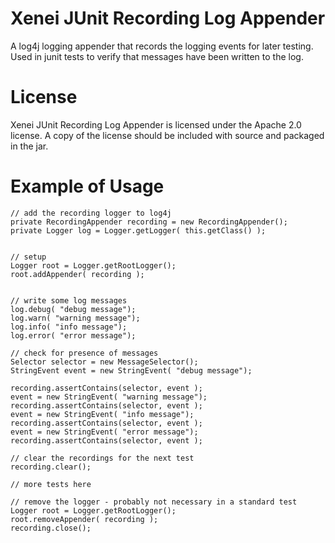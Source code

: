 # Xenei JUnit Recording Log Appender
A log4j logging appender that records the logging events for later testing. 
Used in junit tests to verify that messages have been written to the log.

# License
Xenei JUnit Recording Log Appender is licensed under the Apache 2.0 license. 
A copy of the license should be included with source and packaged in the jar.


# Example of Usage
    // add the recording logger to log4j
    private RecordingAppender recording = new RecordingAppender();
    private Logger log = Logger.getLogger( this.getClass() );
    
   
    // setup
    Logger root = Logger.getRootLogger();
    root.addAppender( recording );
   
   
    // write some log messages
    log.debug( "debug message");
    log.warn( "warning message");
    log.info( "info message");
    log.error( "error message");
    
    // check for presence of messages
    Selector selector = new MessageSelector();
    StringEvent event = new StringEvent( "debug message");
    
    recording.assertContains(selector, event );
    event = new StringEvent( "warning message");
    recording.assertContains(selector, event );
    event = new StringEvent( "info message");
    recording.assertContains(selector, event );
    event = new StringEvent( "error message");
    recording.assertContains(selector, event );
    
    // clear the recordings for the next test
    recording.clear();
   
    // more tests here
   
    // remove the logger - probably not necessary in a standard test
    Logger root = Logger.getRootLogger();
    root.removeAppender( recording );
    recording.close();
   
